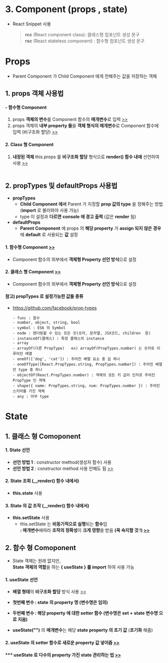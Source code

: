 # 3. Component (props , state)

- React Snippet 사용
    > **rcc** (React component class): 클래스형 컴포넌트 생성 문구   
    > **rsc** (React stateless component) : 함수형 컴포넌트 생성 문구


# Props
 - Parent Component 가 Child Component 에게 전해주는 값을 저장하는 객체

 ## 1. props 객체 사용법
 #### - 함수형 Component
   1. props **객체의 변수**를 Component 함수의 **매개변수**로 입력 [>>](https://github.com/seong7/React_study/blob/master/src/3.Component/Props_fn.js#L5)
   2. props 객체의 **내부 property 들**을 **객체 형식의 매개변수**로 Component 함수에 입력 (비구조화 할당) [>>](https://github.com/seong7/React_study/blob/master/src/3.Component/Props_fn.js#L18)

  #### 2. Class 형 Component
   1. **내장된 객체** this.props 를 **비구조화 할당** 형식으로 **render() 함수 내에** 선언하여 사용 [>>](https://github.com/seong7/React_study/blob/master/src/3.Component/Props_cl.js#L15)
<br/><br/>

 ## 2. propTypes 및 defaultProps 사용법
   - **propTypes**   
     - **Child Component 에서** Parent 가 지정할 **prop 값의 type** 을 정해주는 방법 (**import** 로 불러와야 사용 가능)   
     - type 이 설정과 **다르면** **console 에 경고 출력** (값은 **render** 됨) 
   - **defaultProps**   
     - **Parent Component** 에 props 의 **해당 property** 가 **assign 되지 않은 경우**에 **default** 로 사용되는 **값** 설정

  #### 1. 함수형 Component [>>](./Props_fn.js)
   - Component 함수의 외부에서 **객체형 Property 선언 방식**으로 설정

  #### 2. 클래스 형 Component [>>](./Props_cl.js)
   - Component 함수의 외부에서 **객체형 Property 선언 방식**으로 설정

  #### 참고) propTypes 로 설정가능한 값들 종류
  - https://github.com/facebook/prop-types

        - func : 함수   
        - number, object, string, bool
        - symbol : ES6 의 Symbol
        - node : 렌더링할 수 있는 모든 것(숫자, 문자열, JSX코드, children  등)
        - instanceOf(클래스) : 특정 클래스의 instance
        - array
        - arrayOf(다른 PropType)   ex) arrayOf(PropTypes.number) 는 숫자로 이루어진 배열
        - oneOf(['dog', 'cat']) : 주어진 배열 요소 중 값 하나
        - oneOfType([React.PropTypes.string, PropTypes.number]) : 주어진 배열 안 type 중 하나
        - objectOf(React.PropTypes.number) : 객체의 모든 키 값이 인자로 주어진 PropType 인 객체
        - shape({ name: PropTypes.string, num: PropTypes.number }) : 주어진 스키마를 가진 객체
        - any : 아무 type


# State
## 1. 클래스 형 Comoponent 
 #### 1. State 선언
  - **선언 방법 1** : constructor method(생성자 함수) 사용
  - **선언 방법 2** : constructor method 사용 안해도 됨 [>>](https://github.com/seong7/React_study/blob/master/src/3.Component/State_cl.js#L3)

 #### 2. State 조회 (__render() 함수 내에서)
  - **this.state** 사용

 #### 3. State 의 값 조작 (__render() 함수 내에서)
  - **this.setState** 사용
    - this.setState 는 **비동기적으로 실행**되는 **함수**임   
      **: 매개변수**에따라 **조작의 정확성**이 **크게 영향**을 받음 **(꼭 숙지할 것 !) [>>](https://github.com/seong7/React_study/blob/master/src/3.Component/State_cl.js#L38)**

## 2. 함수 형 Comoponent 
  - State 객체는 원래 없지만,   
    **State 객체의 역할**을 하는 **{ useState } 를 import** 하여 사용 가능
  
  #### 1. useState 선언
  - **배열 형태**의 **비구조화 할당** 방식 사용 [>>](https://github.com/seong7/React_study/blob/master/src/3.Component/UseState_fn.js#L4)

  - **첫번째 변수 : state 의 property 명 (변수명은 임의)**   
  - **두번째 변수 : 해당 property 에 대한 setter 함수 (변수명은 set + state 변수명 으로 지음)**
  - **useState("")** 의 **매개변수**는 해당 **state property 의 초기 값** (**초기화** 해줌)

  #### 2. useState 의 setter 함수로 새로운 property 값 넣어줌 [>>](https://github.com/seong7/React_study/blob/master/src/3.Component/UseState_fn.js#L15)

  #### *** useState 로 다수의 property 가진 state 관리하는 법 [>>](./4.Event/HandlerForm_fn.js) 